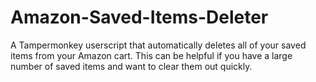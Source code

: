 # Amazon-Saved-Items-Deleter
A Tampermonkey userscript that automatically deletes all of your saved items from your Amazon cart. This can be helpful if you have a large number of saved items and want to clear them out quickly.
